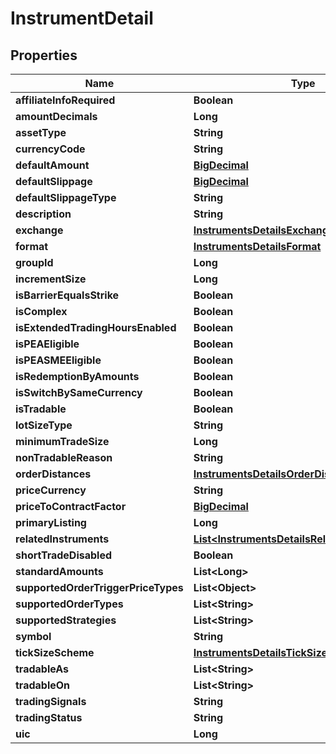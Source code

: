 # InstrumentDetail

## Properties
Name | Type | Description | Notes
------------ | ------------- | ------------- | -------------
**affiliateInfoRequired** | **Boolean** |  |  [optional]
**amountDecimals** | **Long** |  |  [optional]
**assetType** | **String** |  |  [optional]
**currencyCode** | **String** |  |  [optional]
**defaultAmount** | [**BigDecimal**](BigDecimal.md) |  |  [optional]
**defaultSlippage** | [**BigDecimal**](BigDecimal.md) |  |  [optional]
**defaultSlippageType** | **String** |  |  [optional]
**description** | **String** |  |  [optional]
**exchange** | [**InstrumentsDetailsExchange**](InstrumentsDetailsExchange.md) |  |  [optional]
**format** | [**InstrumentsDetailsFormat**](InstrumentsDetailsFormat.md) |  |  [optional]
**groupId** | **Long** |  |  [optional]
**incrementSize** | **Long** |  |  [optional]
**isBarrierEqualsStrike** | **Boolean** |  |  [optional]
**isComplex** | **Boolean** |  |  [optional]
**isExtendedTradingHoursEnabled** | **Boolean** |  |  [optional]
**isPEAEligible** | **Boolean** |  |  [optional]
**isPEASMEEligible** | **Boolean** |  |  [optional]
**isRedemptionByAmounts** | **Boolean** |  |  [optional]
**isSwitchBySameCurrency** | **Boolean** |  |  [optional]
**isTradable** | **Boolean** |  |  [optional]
**lotSizeType** | **String** |  |  [optional]
**minimumTradeSize** | **Long** |  |  [optional]
**nonTradableReason** | **String** |  |  [optional]
**orderDistances** | [**InstrumentsDetailsOrderDistances**](InstrumentsDetailsOrderDistances.md) |  |  [optional]
**priceCurrency** | **String** |  |  [optional]
**priceToContractFactor** | [**BigDecimal**](BigDecimal.md) |  |  [optional]
**primaryListing** | **Long** |  |  [optional]
**relatedInstruments** | [**List&lt;InstrumentsDetailsRelatedInstruments&gt;**](InstrumentsDetailsRelatedInstruments.md) |  |  [optional]
**shortTradeDisabled** | **Boolean** |  |  [optional]
**standardAmounts** | **List&lt;Long&gt;** |  |  [optional]
**supportedOrderTriggerPriceTypes** | **List&lt;Object&gt;** |  |  [optional]
**supportedOrderTypes** | **List&lt;String&gt;** |  |  [optional]
**supportedStrategies** | **List&lt;String&gt;** |  |  [optional]
**symbol** | **String** |  |  [optional]
**tickSizeScheme** | [**InstrumentsDetailsTickSizeScheme**](InstrumentsDetailsTickSizeScheme.md) |  |  [optional]
**tradableAs** | **List&lt;String&gt;** |  |  [optional]
**tradableOn** | **List&lt;String&gt;** |  |  [optional]
**tradingSignals** | **String** |  |  [optional]
**tradingStatus** | **String** |  |  [optional]
**uic** | **Long** |  |  [optional]
